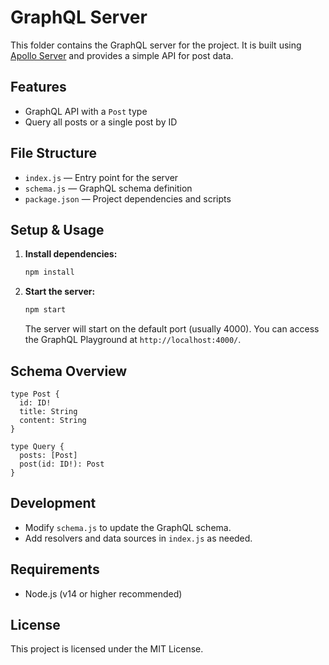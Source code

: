 # GraphQL Server

This folder contains the GraphQL server for the project. It is built using [Apollo Server](https://www.apollographql.com/docs/apollo-server/) and provides a simple API for post data.

## Features

- GraphQL API with a `Post` type
- Query all posts or a single post by ID

## File Structure

- `index.js` — Entry point for the server
- `schema.js` — GraphQL schema definition
- `package.json` — Project dependencies and scripts

## Setup & Usage

1. **Install dependencies:**

   ```bash
   npm install
   ```

2. **Start the server:**
   ```bash
   npm start
   ```
   The server will start on the default port (usually 4000). You can access the GraphQL Playground at `http://localhost:4000/`.

## Schema Overview

```
type Post {
  id: ID!
  title: String
  content: String
}

type Query {
  posts: [Post]
  post(id: ID!): Post
}
```

## Development

- Modify `schema.js` to update the GraphQL schema.
- Add resolvers and data sources in `index.js` as needed.

## Requirements

- Node.js (v14 or higher recommended)

## License

This project is licensed under the MIT License.
